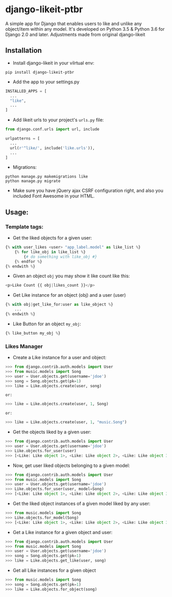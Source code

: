 # django-likeit-ptbr
A simple app for Django that enables users to like and unlike any object/item within any model.
It's developed on Python 3.5 & Python 3.6 for Django 2.0 and later. Adjustments made from original django-likeit

## Installation


* Install django-likeit in your vilrtual env:

```
pip install django-likeit-ptbr
```

* Add the app to your settings.py

```python
INSTALLED_APPS = [
  ...
  "like",
  ...
]
```

* Add likeit urls to your project's `urls.py` file:

```python
from django.conf.urls import url, include

urlpatterns = [
  ...
  url(r'^like/', include('like.urls')),
  ...
]
```

* Migrations:

```
python manage.py makemigrations like
python manage.py migrate
```

* Make sure you have jQuery ajax CSRF configuration right, and also you included Font Awesome in your HTML.

## Usage:


### Template tags:

* Get the liked objects for a given user:

```python
{% with user_likes <user> "app_label.model" as like_list %}
    {% for like_obj in like_list %}
        {# do something with like_obj #}
    {% endfor %}
{% endwith %}
```


* Given an object `obj` you may show it like count like this:

```python
<p>Like Count {{ obj|likes_count }}</p>
```


* Get Like instance for an object (obj) and a user (user)

```python
{% with obj|get_like_for:user as like_object %}
    ...
{% endwith %}
```

* Like Button for an object `my_obj`:

```python
{% like_button my_obj %}
```


### Likes Manager

* Create a Like instance for a user and object:

```python
>>> from django.contrib.auth.models import User
>>> from music.models import Song
>>> user = User.objects.get(username='jdoe')
>>> song = Song.objects.get(pk=1)
>>> like = Like.objects.create(user, song)
```

    or:

```python
>>> like = Like.objects.create(user, 1, Song)
```

    or:

```python
>>> like = Like.objects.create(user, 1, "music.Song")
```

 * Get the objects liked by a given user:

```python
>>> from django.contrib.auth.models import User
>>> user = User.objects.get(username='jdoe')
>>> Like.objects.for_user(user)
>>> [<Like: Like object 1>, <Like: Like object 2>, <Like: Like object 3>]
```

* Now, get user liked objects belonging to a given model:

```python
>>> from django.contrib.auth.models import User
>>> from music.models import Song
>>> user = User.objects.get(username='jdoe')
>>> Like.objects.for_user(user, model=Song)
>>> [<Like: Like object 1>, <Like: Like object 2>, <Like: Like object 3>]
```

* Get the liked object instances of a given model liked by any user:

```python
>>> from music.models import Song
>>> Like.objects.for_model(Song)
>>> [<Like: Like object 1>, <Like: Like object 2>, <Like: Like object 3>]
```

* Get a Like instance for a given object and user:

```python
>>> from django.contrib.auth.models import User
>>> from music.models import Song
>>> user = User.objects.get(username='jdoe')
>>> song = Song.objects.get(pk=1)
>>> like = Like.objects.get_like(user, song)
```

* Get all Like instances for a given object

```python
>>> from music.models import Song
>>> song = Song.objects.get(pk=1)
>>> like = Like.objects.for_object(song)
```
